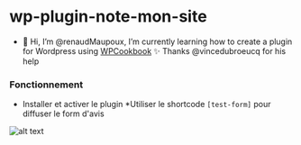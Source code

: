 # wp-plugin-note-mon-site

- 👋 Hi, I’m @renaudMaupoux, I’m currently learning how to create a plugin for Wordpress using [WPCookbook](https://vincentdubroeucq.com/wpcookbook/) :sparkles:
Thanks @vincedubroeucq for his help

### Fonctionnement

* Installer et activer le plugin *Utiliser le shortcode `[test-form]` pour diffuser le form d'avis


![alt text](http://ateliermaupoux.com.mare2067.odns.fr/avis.png)


